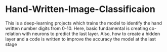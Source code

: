# Hand-Written-Image-Classificaion
This is a deep-learning projects which  trains the model to identify the hand written number digits from 0-10. Here, basic fundamental is creating co-relation with neurons to predict the last layer. Also, how to create a hidden layer and  a code is written to improve the accuracy the model at the last stage

